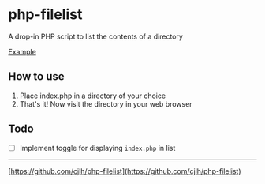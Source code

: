 # php-filelist

A drop-in PHP script to list the contents of a directory

[Example](http://www.calebh.com/misc/php-filelist-example/)

## How to use
1. Place index.php in a directory of your choice
2. That's it! Now visit the directory in your web browser

## Todo
- [ ] Implement toggle for displaying `index.php` in list

***

[https://github.com/cjlh/php-filelist](https://github.com/cjlh/php-filelist)